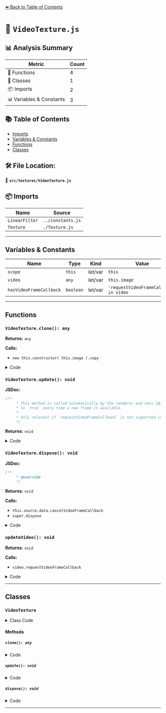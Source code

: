 [⬅️ Back to Table of Contents](../../index.md)

# 📄 `VideoTexture.js`

## 📊 Analysis Summary

| Metric | Count |
|--------|-------|
| 🔧 Functions | 4 |
| 🧱 Classes | 1 |
| 📦 Imports | 2 |
| 📊 Variables & Constants | 3 |

## 📚 Table of Contents

- [Imports](#imports)
- [Variables & Constants](#variables-constants)
- [Functions](#functions)
- [Classes](#classes)

## 🛠️ File Location:
📂 **`src/textures/VideoTexture.js`**

## 📦 Imports

| Name | Source |
|------|--------|
| `LinearFilter` | `../constants.js` |
| `Texture` | `./Texture.js` |


---

## Variables & Constants

| Name | Type | Kind | Value | Exported |
|------|------|------|-------|----------|
| `scope` | `this` | let/var | `this` | ✗ |
| `video` | `any` | let/var | `this.image` | ✗ |
| `hasVideoFrameCallback` | `boolean` | let/var | `'requestVideoFrameCallback' in video` | ✗ |


---

## Functions

### `VideoTexture.clone(): any`

**Returns:** `any`

**Calls:**

- `new this.constructor( this.image ).copy`

<details><summary>Code</summary>

```typescript
clone() {

		return new this.constructor( this.image ).copy( this );

	}
```
</details>

### `VideoTexture.update(): void`

**JSDoc:**
```typescript
/**
	 * This method is called automatically by the renderer and sets {@link Texture#needsUpdate}
	 * to `true` every time a new frame is available.
	 *
	 * Only relevant if `requestVideoFrameCallback` is not supported in the browser.
	 */
```

**Returns:** `void`

<details><summary>Code</summary>

```typescript
update() {

		const video = this.image;
		const hasVideoFrameCallback = 'requestVideoFrameCallback' in video;

		if ( hasVideoFrameCallback === false && video.readyState >= video.HAVE_CURRENT_DATA ) {

			this.needsUpdate = true;

		}

	}
```
</details>

### `VideoTexture.dispose(): void`

**JSDoc:**
```typescript
/**
	 * @override
	 */
```

**Returns:** `void`

**Calls:**

- `this.source.data.cancelVideoFrameCallback`
- `super.dispose`

<details><summary>Code</summary>

```typescript
dispose() {

		if ( this._requestVideoFrameCallbackId !== 0 ) {

			this.source.data.cancelVideoFrameCallback( this._requestVideoFrameCallbackId );

		}

		super.dispose();

	}
```
</details>

### `updateVideo(): void`

**Returns:** `void`

**Calls:**

- `video.requestVideoFrameCallback`

<details><summary>Code</summary>

```typescript
function updateVideo() {

			scope.needsUpdate = true;
			scope._requestVideoFrameCallbackId = video.requestVideoFrameCallback( updateVideo );

		}
```
</details>


---

## Classes

### `VideoTexture`

<details><summary>Class Code</summary>

```ts
class VideoTexture extends Texture {

	/**
	 * Constructs a new video texture.
	 *
	 * @param {HTMLVideoElement} video - The video element to use as a data source for the texture.
	 * @param {number} [mapping=Texture.DEFAULT_MAPPING] - The texture mapping.
	 * @param {number} [wrapS=ClampToEdgeWrapping] - The wrapS value.
	 * @param {number} [wrapT=ClampToEdgeWrapping] - The wrapT value.
	 * @param {number} [magFilter=LinearFilter] - The mag filter value.
	 * @param {number} [minFilter=LinearFilter] - The min filter value.
	 * @param {number} [format=RGBAFormat] - The texture format.
	 * @param {number} [type=UnsignedByteType] - The texture type.
	 * @param {number} [anisotropy=Texture.DEFAULT_ANISOTROPY] - The anisotropy value.
	 */
	constructor( video, mapping, wrapS, wrapT, magFilter = LinearFilter, minFilter = LinearFilter, format, type, anisotropy ) {

		super( video, mapping, wrapS, wrapT, magFilter, minFilter, format, type, anisotropy );

		/**
		 * This flag can be used for type testing.
		 *
		 * @type {boolean}
		 * @readonly
		 * @default true
		 */
		this.isVideoTexture = true;

		/**
		 * Whether to generate mipmaps (if possible) for a texture.
		 *
		 * Overwritten and set to `false` by default.
		 *
		 * @type {boolean}
		 * @default false
		 */
		this.generateMipmaps = false;

		/**
		 * The video frame request callback identifier, which is a positive integer.
		 *
		 * Value of 0 represents no scheduled rVFC.
		 *
		 * @private
		 * @type {number}
		 */
		this._requestVideoFrameCallbackId = 0;

		const scope = this;

		function updateVideo() {

			scope.needsUpdate = true;
			scope._requestVideoFrameCallbackId = video.requestVideoFrameCallback( updateVideo );

		}

		if ( 'requestVideoFrameCallback' in video ) {

			this._requestVideoFrameCallbackId = video.requestVideoFrameCallback( updateVideo );

		}

	}

	clone() {

		return new this.constructor( this.image ).copy( this );

	}

	/**
	 * This method is called automatically by the renderer and sets {@link Texture#needsUpdate}
	 * to `true` every time a new frame is available.
	 *
	 * Only relevant if `requestVideoFrameCallback` is not supported in the browser.
	 */
	update() {

		const video = this.image;
		const hasVideoFrameCallback = 'requestVideoFrameCallback' in video;

		if ( hasVideoFrameCallback === false && video.readyState >= video.HAVE_CURRENT_DATA ) {

			this.needsUpdate = true;

		}

	}

	/**
	 * @override
	 */
	dispose() {

		if ( this._requestVideoFrameCallbackId !== 0 ) {

			this.source.data.cancelVideoFrameCallback( this._requestVideoFrameCallbackId );

		}

		super.dispose();

	}

}
```
</details>

#### Methods

##### `clone(): any`

<details><summary>Code</summary>

```ts
clone() {

		return new this.constructor( this.image ).copy( this );

	}
```
</details>

##### `update(): void`

<details><summary>Code</summary>

```ts
update() {

		const video = this.image;
		const hasVideoFrameCallback = 'requestVideoFrameCallback' in video;

		if ( hasVideoFrameCallback === false && video.readyState >= video.HAVE_CURRENT_DATA ) {

			this.needsUpdate = true;

		}

	}
```
</details>

##### `dispose(): void`

<details><summary>Code</summary>

```ts
dispose() {

		if ( this._requestVideoFrameCallbackId !== 0 ) {

			this.source.data.cancelVideoFrameCallback( this._requestVideoFrameCallbackId );

		}

		super.dispose();

	}
```
</details>


---
